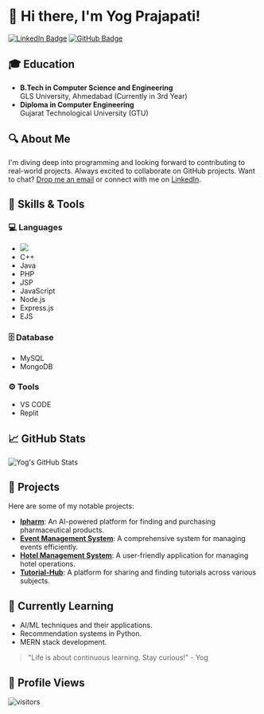 # 👋 Hi there, I'm Yog Prajapati!

[![LinkedIn Badge](https://img.shields.io/badge/-Yog%20Prajapati-0077B5?style=flat&logo=Linkedin&logoColor=white)](https://www.linkedin.com/in/yogprajapati) [![GitHub Badge](https://img.shields.io/badge/-YogPrajapati-333?style=flat&logo=github&logoColor=white)](https://github.com/YogPrajapati) 

## 🎓 Education
- **B.Tech in Computer Science and Engineering**  
  GLS University, Ahmedabad (Currently in 3rd Year)
- **Diploma in Computer Engineering**  
  Gujarat Technological University (GTU)

## 🔍 About Me
I'm diving deep into programming and looking forward to contributing to real-world projects. Always excited to collaborate on GitHub projects. Want to chat? [Drop me an email](mailto:yogprajapati08@gmail.com) or connect with me on [LinkedIn](https://www.linkedin.com/in/yogprajapati).

## 🧰 Skills & Tools
### 💻 Languages
- <img src="https://upload.wikimedia.org/wikipedia/commons/thumb/1/18/C_Programming_Language.svg/1853px-C_Programming_Language.svg.png" />
- C++
- Java
- PHP
- JSP
- JavaScript
- Node.js
- Express.js
- EJS

### 🗄️ Database
- MySQL
- MongoDB

### ⚙️ Tools
- VS CODE
- Replit

## 📈 GitHub Stats
![Yog's GitHub Stats](https://github-readme-stats.vercel.app/api?username=YogPrajapati&show_icons=true&theme=radical)

## 🚀 Projects
Here are some of my notable projects:
- **[Ipharm](link_to_your_project)**: An AI-powered platform for finding and purchasing pharmaceutical products.
- **[Event Management System](link_to_your_project)**: A comprehensive system for managing events efficiently.
- **[Hotel Management System](link_to_your_project)**: A user-friendly application for managing hotel operations.
- **[Tutorial-Hub](link_to_your_project)**: A platform for sharing and finding tutorials across various subjects.

## 🌱 Currently Learning
- AI/ML techniques and their applications.
- Recommendation systems in Python.
- MERN stack development.

> "Life is about continuous learning. Stay curious!" - Yog

## 👀 Profile Views
 ![visitors](https://visitor-badge.glitch.me/badge?page_id=yogprajapati.yogprajapati)

